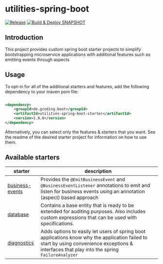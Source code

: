 # utilities-spring-boot

[![Release](https://github.com/gregor-rieble/utilities-spring-boot/actions/workflows/release.yml/badge.svg)](https://github.com/gregor-rieble/utilities-spring-boot/actions/workflows/release.yml)
[![Build & Deploy SNAPSHOT](https://github.com/gregor-rieble/utilities-spring-boot/actions/workflows/deploy-snapshot.yml/badge.svg)](https://github.com/gregor-rieble/utilities-spring-boot/actions/workflows/deploy-snapshot.yml)

## Introduction

This project provides custom spring boot starter projects to simplify bootstrapping microservice applications with
additional features such as emitting events through aspects

## Usage

To opt-in for all of the additional starters and features, add the following dependency to your maven pom file:

```xml

<dependency>
    <groupId>de.gcoding.boot</groupId>
    <artifactId>utilities-spring-boot-starter</artifactId>
    <version>1.0.0</version>
</dependency>
```

Alternatively, you can select only the features & starters that you want. See the readme of the desired
starter project for information on how to use them.

## Available starters

| starter                                        | description                                                                                                                                                                                    |
|------------------------------------------------|------------------------------------------------------------------------------------------------------------------------------------------------------------------------------------------------|
| [business-events](./business-events/README.md) | Provides the `@EmitBusinessEvent` and `@BusinessEventListener` annotations to emit and listen for business events using an annotation (aspect) based approach                                  |
| [database](./database/README.md)               | Contains a base entity that is ready to be extended for auditing purposes. Also includes custom expressions that can be used with specifications.                                              |
| [diagnostics](./diagnostics/README.md)         | Adds options to easily let users of spring boot applications know why the application failed to start by using convenience exceptions & interfaces that play into the spring `FailureAnalyzer` |
